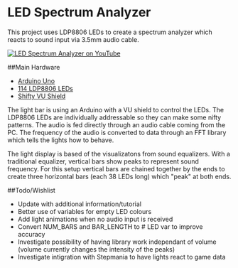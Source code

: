 # LED Spectrum Analyzer

This project uses LDP8806 LEDs to create a spectrum analyzer which reacts to sound input via 3.5mm audio cable.

[![LED Spectrum Analyzer on YouTube](http://hackmycab.com/downloads/ytthumb2.jpg)](https://www.youtube.com/watch?v=iJcCQy9E0nU)

##Main Hardware

- [Arduino Uno](https://www.adafruit.com/products/50)
- [114 LDP8806 LEDs](https://www.adafruit.com/products/1948)
- [Shifty VU Shield](http://macetech.com/store/index.php?main_page=product_info&products_id=11)

The light bar is using an Arduino with a VU shield to control the LEDs. The LDP8806 LEDs are individually addressable so they can make some nifty patterns. The audio is fed directly through an audio cable coming from the PC. The frequency of the audio is converted to data through an FFT library which tells the lights how to behave.

The light display is based of the visualizatons from sound equalizers. With a traditional equalizer, vertical bars show peaks to represent sound frequency. For this setup vertical bars are chained together by the ends to create three horizontal bars (each 38 LEDs long) which "peak" at both ends.

##Todo/Wishlist

- Update with additional information/tutorial
- Better use of variables for empty LED colours
- Add light animations when no audio input is received
- Convert NUM_BARS and BAR_LENGTH to # LED var to improve accuracy
- Investigate possibility of having library work independant of volume (volume currently changes the intensity of the peaks)
- Investigate intigration with Stepmania to have lights react to game data
